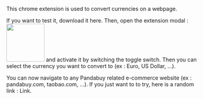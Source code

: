 <script>
    import { Link } from "$lib/components"
</script>

This chrome extension is used to convert currencies on a webpage.

If you want to test it, download it <Link href='https://chrome.google.com/webstore/detail/pandabuy-currency-convert/bmefkfichlgfpmgdpkgkkebpdkfhbmnm' target='_blank'>here</Link>. Then, open the extension modal : <img src="/PCCPopup.webp" class="inline rounded" style="height: 100px;"> and activate it by switching the toggle switch. Then you can select the currency you want to convert to (ex : Euro, US Dollar, ...).

You can now navigate to any Pandabuy related e-commerce website (ex : pandabuy.com, taobao.com, ...). If you just want to to try, here is a random link : <Link href='https://www.pandabuy.com/product?url=https%3A%2F%2Fweidian.com%2Fitem.html%3FitemID%3D4886458512' target='_blank'>Link</Link>.